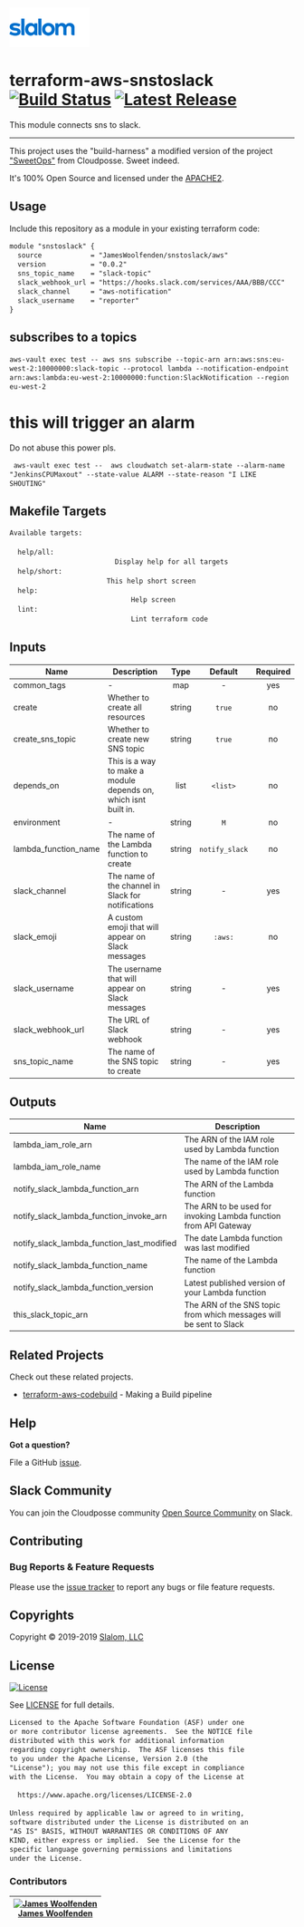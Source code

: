 <!-- This file was automatically generated by the `build-harness`. Make all changes to `README.yaml` and run `make readme` to rebuild this file. -->

[![Slalom][logo]](https://slalom.com)

# terraform-aws-snstoslack [![Build Status](https://api.travis-ci.com/JamesWoolfenden/terraform-aws-snstoslack.svg?branch=master)](https://travis-ci.com/JamesWoolfenden/terraform-aws-snstoslack) [![Latest Release](https://img.shields.io/github/release/JamesWoolfenden/terraform-aws-snstoslack.svg)](https://github.com/JamesWoolfenden/terraform-aws-snstoslack/releases/latest)

This module connects sns to slack.

---

This project uses the "build-harness" a modified version of the project ["SweetOps"](https://cpco.io/sweetops) from Cloudposse. Sweet indeed.

It's 100% Open Source and licensed under the [APACHE2](LICENSE).

## Usage

Include this repository as a module in your existing terraform code:

```hcl
module "snstoslack" {
  source            = "JamesWoolfenden/snstoslack/aws"
  version           = "0.0.2"
  sns_topic_name    = "slack-topic"
  slack_webhook_url = "https://hooks.slack.com/services/AAA/BBB/CCC"
  slack_channel     = "aws-notification"
  slack_username    = "reporter"
}
```

## subscribes to a topics

```cli
aws-vault exec test -- aws sns subscribe --topic-arn arn:aws:sns:eu-west-2:10000000:slack-topic --protocol lambda --notification-endpoint arn:aws:lambda:eu-west-2:10000000:function:SlackNotification --region eu-west-2
```

# this will trigger an alarm

Do not abuse this power pls.

```cli
 aws-vault exec test --  aws cloudwatch set-alarm-state --alarm-name "JenkinsCPUMaxout" --state-value ALARM --state-reason "I LIKE SHOUTING"
```

## Makefile Targets

```bash
Available targets:

  help/all:
                          Display help for all targets
  help/short:
                        This help short screen
  help:
                              Help screen
  lint:
                              Lint terraform code

```

## Inputs

| Name                 | Description                                                     |  Type  |    Default     | Required |
|----------------------|-----------------------------------------------------------------|:------:|:--------------:|:--------:|
| common_tags          | -                                                               |  map   |       -        |   yes    |
| create               | Whether to create all resources                                 | string |     `true`     |    no    |
| create_sns_topic     | Whether to create new SNS topic                                 | string |     `true`     |    no    |
| depends_on           | This is a way to make a module depends on, which isnt built in. |  list  |    `<list>`    |    no    |
| environment          | -                                                               | string |      `M`       |    no    |
| lambda_function_name | The name of the Lambda function to create                       | string | `notify_slack` |    no    |
| slack_channel        | The name of the channel in Slack for notifications              | string |       -        |   yes    |
| slack_emoji          | A custom emoji that will appear on Slack messages               | string |    `:aws:`     |    no    |
| slack_username       | The username that will appear on Slack messages                 | string |       -        |   yes    |
| slack_webhook_url    | The URL of Slack webhook                                        | string |       -        |   yes    |
| sns_topic_name       | The name of the SNS topic to create                             | string |       -        |   yes    |

## Outputs

| Name                                       | Description                                                        |
|--------------------------------------------|--------------------------------------------------------------------|
| lambda_iam_role_arn                        | The ARN of the IAM role used by Lambda function                    |
| lambda_iam_role_name                       | The name of the IAM role used by Lambda function                   |
| notify_slack_lambda_function_arn           | The ARN of the Lambda function                                     |
| notify_slack_lambda_function_invoke_arn    | The ARN to be used for invoking Lambda function from API Gateway   |
| notify_slack_lambda_function_last_modified | The date Lambda function was last modified                         |
| notify_slack_lambda_function_name          | The name of the Lambda function                                    |
| notify_slack_lambda_function_version       | Latest published version of your Lambda function                   |
| this_slack_topic_arn                       | The ARN of the SNS topic from which messages will be sent to Slack |

## Related Projects

Check out these related projects.

- [terraform-aws-codebuild](https://github.com/jameswoolfenden/terraform-aws-codebuild) - Making a Build pipeline

## Help

**Got a question?**

File a GitHub [issue](https://github.com/jameswoolfenden/terraform-aws-snstoslack/issues).

## Slack Community

You can join the Cloudposse community [Open Source Community][slack] on Slack.

## Contributing

### Bug Reports & Feature Requests

Please use the [issue tracker](https://github.com/jameswoolfenden/terraform-aws-snstoslack/issues) to report any bugs or file feature requests.

## Copyrights

Copyright © 2019-2019 [Slalom, LLC](https://slalom.com)

## License

[![License](https://img.shields.io/badge/License-Apache%202.0-blue.svg)](https://opensource.org/licenses/Apache-2.0)

See [LICENSE](LICENSE) for full details.

    Licensed to the Apache Software Foundation (ASF) under one
    or more contributor license agreements.  See the NOTICE file
    distributed with this work for additional information
    regarding copyright ownership.  The ASF licenses this file
    to you under the Apache License, Version 2.0 (the
    "License"); you may not use this file except in compliance
    with the License.  You may obtain a copy of the License at

      https://www.apache.org/licenses/LICENSE-2.0

    Unless required by applicable law or agreed to in writing,
    software distributed under the License is distributed on an
    "AS IS" BASIS, WITHOUT WARRANTIES OR CONDITIONS OF ANY
    KIND, either express or implied.  See the License for the
    specific language governing permissions and limitations
    under the License.

### Contributors

|  [![James Woolfenden][jameswoolfenden_avatar]][jameswoolfenden_homepage]<br/>[James Woolfenden][jameswoolfenden_homepage] |
|---|

  [jameswoolfenden_homepage]: https://github.com/jameswoolfenden
  [jameswoolfenden_avatar]: https://github.com/jameswoolfenden.png?size=150



[logo]: docs/slalom-logo.png
[website]: https://slalom.com
[github]: https://github.com/jameswoolfenden
[slack]: https://cpco.io/slack
[linkedin]: https://www.linkedin.com/company/slalom-consulting/
[twitter]: https://twitter.com/Slalom

[share_twitter]: https://twitter.com/intent/tweet/?text=terraform-aws-snstoslack&url=https://github.com/jameswoolfenden/terraform-aws-snstoslack
[share_linkedin]: https://www.linkedin.com/shareArticle?mini=true&title=terraform-aws-snstoslack&url=https://github.com/jameswoolfenden/terraform-aws-snstoslack
[share_reddit]: https://reddit.com/submit/?url=https://github.com/jameswoolfenden/terraform-aws-snstoslack
[share_facebook]: https://facebook.com/sharer/sharer.php?u=https://github.com/jameswoolfenden/terraform-aws-snstoslack
[share_googleplus]: https://plus.google.com/share?url=https://github.com/jameswoolfenden/terraform-aws-snstoslack
[share_email]: mailto:?subject=terraform-aws-snstoslack&body=https://github.com/jameswoolfenden/terraform-aws-snstoslack

